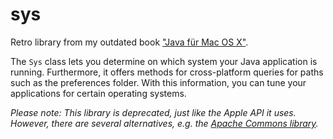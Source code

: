 # sys

Retro library from my outdated book ["Java für Mac OS X"](https://muchsoft.com/java/mac-java-buch.html).

The `Sys` class lets you determine on which system your Java application is running.
Furthermore, it offers methods for cross-platform queries for paths such as the preferences folder.
With this information, you can tune your applications for certain operating systems.

*Please note: This library is deprecated, just like the Apple API it uses. However, there are several alternatives, e.g. the
[Apache Commons library](https://commons.apache.org/proper/commons-lang/javadocs/api-release/org/apache/commons/lang3/SystemUtils.html#IS_OS_MAC_OSX).*
